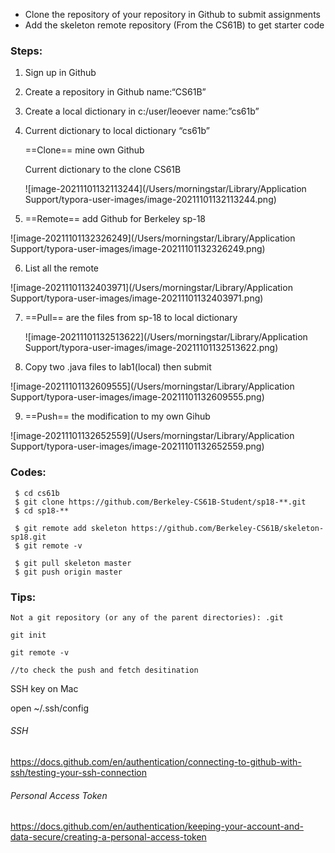 * Clone the repository of your repository in Github to submit assignments
* Add the skeleton remote repository (From the CS61B) to get starter code

### Steps:

1. Sign up in Github

2. Create a repository in Github name:“CS61B”

3. Create a local dictionary in c:/user/leoever  name:”cs61b”



4. Current dictionary to local dictionary “cs61b”

   ==Clone== mine own Github

   Current dictionary to the clone CS61B

   ![image-20211101132113244](/Users/morningstar/Library/Application Support/typora-user-images/image-20211101132113244.png)

5. ==Remote== add Github for Berkeley sp-18

![image-20211101132326249](/Users/morningstar/Library/Application Support/typora-user-images/image-20211101132326249.png)

6. List all the remote

![image-20211101132403971](/Users/morningstar/Library/Application Support/typora-user-images/image-20211101132403971.png)

7. ==Pull== are the files from sp-18 to local dictionary

   ![image-20211101132513622](/Users/morningstar/Library/Application Support/typora-user-images/image-20211101132513622.png)

8. Copy two .java files to lab1(local) then submit

![image-20211101132609555](/Users/morningstar/Library/Application Support/typora-user-images/image-20211101132609555.png)

9. ==Push== the modification to my own Gihub

![image-20211101132652559](/Users/morningstar/Library/Application Support/typora-user-images/image-20211101132652559.png)

### Codes:

```
 $ cd cs61b
 $ git clone https://github.com/Berkeley-CS61B-Student/sp18-**.git
 $ cd sp18-**
 
 $ git remote add skeleton https://github.com/Berkeley-CS61B/skeleton-sp18.git
 $ git remote -v
 
 $ git pull skeleton master
 $ git push origin master
```

### Tips:

```
Not a git repository (or any of the parent directories): .git

git init
```

```
git remote -v

//to check the push and fetch desitination
```

SSH key on Mac

open ~/.ssh/config

###### SSH

https://docs.github.com/en/authentication/connecting-to-github-with-ssh/testing-your-ssh-connection

###### Personal Access Token

https://docs.github.com/en/authentication/keeping-your-account-and-data-secure/creating-a-personal-access-token
